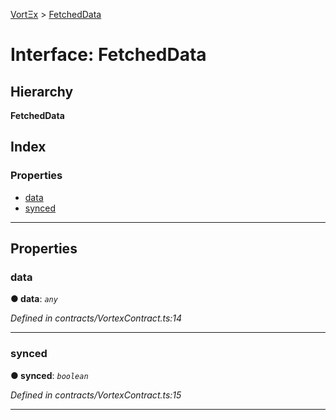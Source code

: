 [VortΞx](../README.md) > [FetchedData](../interfaces/fetcheddata.md)

# Interface: FetchedData

## Hierarchy

**FetchedData**

## Index

### Properties

* [data](fetcheddata.md#data)
* [synced](fetcheddata.md#synced)

---

## Properties

<a id="data"></a>

###  data

**● data**: *`any`*

*Defined in contracts/VortexContract.ts:14*

___
<a id="synced"></a>

###  synced

**● synced**: *`boolean`*

*Defined in contracts/VortexContract.ts:15*

___

